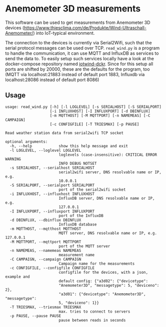 
# Anemometer 3D measurements

This software can be used to get measurements from Anemometer 3D devices (https://www.thiesclima.com/de/Produkte/Wind-Ultraschall-Anemometer/) into IoT-typical environment.

The connection to the devices is currently via Serial2Wifi, such that the serial protocol messages can be used over TCP.
`read_wind.py` is a program to handle the communication, it can use MQTT and InfluxDB as services to send the data to.
To easily setup such services locally have a look at the docker-compose repository named [iotwind-dckr](https://github.com/Marwe/iotwind-dckr).
Since for this setup all ports are shifted by 20000, these are the defaults for the program, too (MQTT via localhost:21883 instead of default port 1883, Influxdb via localhost:28086 instead of default port 8086)


## Usage

~~~
usage: read_wind.py [-h] [-l LOGLEVEL] [-s SERIALHOST] [-S SERIALPORT]
                    [-i INFLUXHOST] [-I INFLUXPORT] [-d DBINFLUX]
                    [-m MQTTHOST] [-M MQTTPORT] [-n NAMEMEAS] [-C CAMPAIGN]
                    [-c CONFIGFILE] [-T TRIESMAX] [-p PAUSE]

Read weather station data from serial2wifi TCP socket

optional arguments:
  -h, --help            show this help message and exit
  -l LOGLEVEL, --loglevel LOGLEVEL
                        loglevels (case-insensitive): CRITICAL ERROR WARNING
                        INFO DEBUG NOTSET
  -s SERIALHOST, --serialhost SERIALHOST
                        serial2wifi server, DNS resolvable name or IP, e.g.
                        10.0.0.1
  -S SERIALPORT, --serialport SERIALPORT
                        port of the serial2wifi socket
  -i INFLUXHOST, --influxhost INFLUXHOST
                        InfluxDB server, DNS resolvable name or IP, e.g.
                        127.0.0.1
  -I INFLUXPORT, --influxport INFLUXPORT
                        port of the InfluxDB
  -d DBINFLUX, --dbinflux DBINFLUX
                        InfluxDB database
  -m MQTTHOST, --mqtthost MQTTHOST
                        MQTT server, DNS resolvable name or IP, e.g. 127.0.0.1
  -M MQTTPORT, --mqttport MQTTPORT
                        port of the MQTT server
  -n NAMEMEAS, --namemeas NAMEMEAS
                        measurement name
  -C CAMPAIGN, --campaign CAMPAIGN
                        Campaign name for the measurements
  -c CONFIGFILE, --configfile CONFIGFILE
                        configfile for the devices, with a json, example and
                        default config: {"a3d02": {"devicetype":
                        "Anemometer3D", "messagetype": 5, "deviceno": 2},
                        "a3d01": {"devicetype": "Anemometer3D", "messagetype":
                        5, "deviceno": 1}}
  -T TRIESMAX, --triesmax TRIESMAX
                        max. tries to connect to servers
  -p PAUSE, --pause PAUSE
                        pause between reads in seconds
~~~


